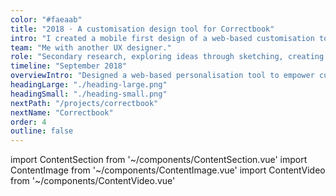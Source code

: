 ```yaml
---
color: "#faeaab"
title: "2018 · A customisation design tool for Correctbook"
intro: "I created a mobile first design of a web-based customisation tool for Correctbook; a social enterprise that produces durable and endlessly erasable notebooks. The profit from purchases goes to illiterate children in need of writing material. In order to raise more money for the children, Correctbook wants to attract companies to sell more notebooks by offering them an option to customise their own sustainable notebook. *This project was part of my UX training at Humanoids."
team: "Me with another UX designer."
role: "Secondary research, exploring ideas through sketching, creating multiple interactive prototypes and iterative testing."
timeline: "September 2018"
overviewIntro: "Designed a web-based personalisation tool to empower customers to personalise their own correctbook products, to increase sales."
headingLarge: "./heading-large.png"
headingSmall: "./heading-small.png"
nextPath: "/projects/correctbook"
nextName: "Correctbook"
order: 4
outline: false
---
```


import ContentSection from '~/components/ContentSection.vue'
import ContentImage from '~/components/ContentImage.vue'
import ContentVideo from '~/components/ContentVideo.vue'

<content-video url="https://player.vimeo.com/video/440793430" size="wide" caption="THIS VIDEO SHOWS THE PROTOTYPE OF THE CUSTOMISATION TOOL"/>

<content-section>
  <template v-slot:title>
    The problem
  </template>
  <template v-slot:body>
    <p>
    The option to customise a Correctbook is, at the moment, an obstructive process that takes a lot of steps and time which makes it unattractive for companies to purchase their customised Correctbooks. In the current flow, companies can request a quotation on the Correctbook website. Next, Correctbook asks for a detailed design to be sent or, on request, makes a design if the company itself has little design experience. This flow is not ideal for both parties.
    </p>
    <ul>
        <li>
          Requesting a quote is a threshold for customers, because it is unclear how this process works and what the possibilities are in the design
        </li>
        <li>
          The process takes a long time 
        </li>
        <li>
          It takes Correctbook a lot of time to create designs at the customer's request, which limits the number of customers that can be served at the same time
        </li>
      </ul>
  </template>
</content-section>

<content-image size="wide" caption="FLOW BEFORE AND AFTER CUSTOMISATION TOOL">
  <g-image src="./1.jpg" />
</content-image>

<content-section>
  <template v-slot:title>
    Challenge
  </template>
  <template v-slot:body>
    <p>
    Create a designtool, accessible to companies with and without design experience, so that all companies can design and order their own Correctbooks.Not all customers of Correctbook have the ability or skills to make their own design. Therefore, the designtool should focus on different types of users with varying designexperience. Because more than half the visitors of correctbook.com visit the site by using their mobile device, Correctbook asked us to design a mobile-first design tool. 
    </p>
  </template>
</content-section>

<content-section>
  <template v-slot:title>
    Research and Requirements
  </template>
  <template v-slot:body>
    <p>
    To find out what the tool should or should not contain, we conducted five interviews and tested comparable services (e.g. Hema, Fotofabriek, Greetz etc.) with the interviewees. During the test the interviewees were asked to personalise a Hema notebook or Greetz card and to think out loud while performing their tasks. Through observation of their behaviour, asking what, how, which, why questions and making notes, we got some early insights.
    </p>
    <ul>
        <li>
          Users had different needs for guidance during the design of their own correctbook
        </li>
        <li>
          Users needed a constant overview of the design options and direct feedback of changes to the design 
        </li>
        <li>
          Customizing a product on a website where you could design step by step by scrolling and indicating your preferences, was very unclear to users. They forgot what they had chosen or changed and could not see the result untill the end
        </li>
        <li>
          Users wanted to try out the design options as quickly as possible in the tool. There were often too many steps (number, size, interior) before they could start designing
        </li>
      </ul>
      <p>
        Because the need for design guidance among the customers varied, we collected and analyzed the data to define persona’s and their goals and painpoints. This resulted in two persona’s: Nikki and Harry. These two were opposite to each other in terms of design skills and pain points. 
      </p>
  </template>
</content-section>

<content-image size="normal" caption="PERSONAS BASED ON OUR COMPETITIVE PRODUCT USERTEST">
  <g-image src="./2.jpg" />
</content-image>

<content-section>
  <template v-slot:title>
    Sketching and wireframing
  </template>
  <template v-slot:body>
    <p>
      Based on the results of the test and the paintpoints in the current userflow, we made sketches and wireframes of the tool. We choose to show designoptions and direct feedback on one page, the give users the possibility to choose guidance, and to minimise the steps before entering the designtool.After multiple tests, iterations and refinement, we made a final design. Because the tool was designed for customers, we opted for a clean and minimal design using the colours and font matching the house-style of Correctbook.
    </p>
  </template>
</content-section>

<content-image size="normal" caption="WIREFRAMES OF OUR BEST CONCEPT">
  <g-image src="./3.jpg" />
</content-image>

<content-section>
  <template v-slot:title>
    Overview and direct feedback
  </template>
  <template v-slot:body>
    <p>
      Users wanted to make changes immediately and wanted direct feedback. We solved this by constantly showing the cover that the user is designing on one page while making it interactive. Text, photos, background color or templates can be added via a bar at the bottom of the screen. When a part is changed, the bar only shows the options to further modify the selected part.
    </p>
  </template>
</content-section>

<content-image size="wide" caption="INTERACTIONS AND FEEDBACK WHILE DESIGNING THE COVER">
  <g-image src="./4.jpg" />
</content-image>

<content-section>
  <template v-slot:title>
    Choose for guidance or design yourself
  </template>
  <template v-slot:body>
    <p>
      In order to achieve our goal and make the tool accessible to users with and without design experience, we decided to give two design options: self-design or design using a template. With a template, for example, users with little design experience can easily create a beautiful design because the options are limited and recorded. The user only needs to adjust the text, color and image by clicking on the template. To guarantee a beautifull design without much knowledge of quality standards, we decided that users will receive a warning when the quality of a file is too low to make a beautiful design. This warning will disappear if the file is modified or deleted.
    </p>
  </template>
</content-section>

<content-image size="normal" caption="MOCKUPS OF THE ‘USE TEMPLATE’ OPTION IN THE CUSTOMIZATION TOOL">
  <g-image src="./5.jpg" />
</content-image>

<content-section>
  <template v-slot:title>
    Minimising choices before designtool
  </template>
  <template v-slot:body>
    <p>
      Users wanted to try out the designtool options as quickly as possible. We have therefore opted to have the customer make only essential choices, such as size and pattern of the inside, before the customer actually goes into the tool to customise their Correctbook.
    </p>
  </template>
</content-section>

<content-image size="wide" caption="FLOW OF STEPS OF CHOOSING PREFERENCES BEFORE DESIGNING">
  <g-image src="./6.jpg" />
</content-image>

<content-section>
  <template v-slot:title>
    Learning and outcomes
  </template>
  <template v-slot:body>
    <ul>
      <li>
        This was one of my first design projects in which I learned the most of the basic design process, sketching and visual design. My colleague was very proficient in design and learned me a lot, while I - with little design experience and a psychological background - learned her a lot about analysing problems thoroughly and asking the right questions during interviews and usertesting. 
      </li>
      <li>
        A design tool that lowers the threshold to order customised Correctbooks and makes the whole customer journey more fun and fast!
      </li>
    </ul>
  </template>
</content-section>
